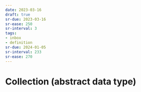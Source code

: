 ```yaml
---
date: 2023-03-16
draft: true
sr-due: 2023-03-16
sr-ease: 250
sr-interval: 3
tags:
- inbox
- definition
sr-due: 2024-01-05
sr-interval: 233
sr-ease: 270
---
```


# Collection (abstract data type)
